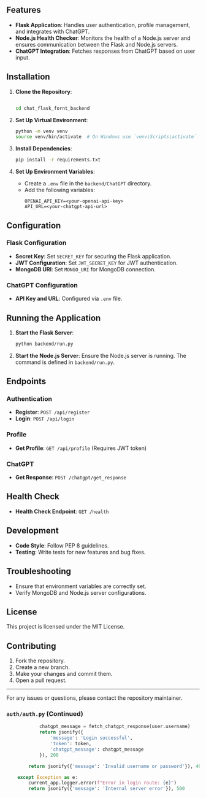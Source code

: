 
## Features

- **Flask Application**: Handles user authentication, profile management, and integrates with ChatGPT.
- **Node.js Health Checker**: Monitors the health of a Node.js server and ensures communication between the Flask and Node.js servers.
- **ChatGPT Integration**: Fetches responses from ChatGPT based on user input.

## Installation

1. **Clone the Repository**:
    ```bash
    
    cd chat_flask_fornt_backend
    ```

2. **Set Up Virtual Environment**:
    ```bash
    python -m venv venv
    source venv/bin/activate  # On Windows use `venv\Scripts\activate`
    ```

3. **Install Dependencies**:
    ```bash
    pip install -r requirements.txt
    ```

4. **Set Up Environment Variables**:
    - Create a `.env` file in the `backend/ChatGPT` directory.
    - Add the following variables:
      ```
      OPENAI_API_KEY=<your-openai-api-key>
      API_URL=<your-chatgpt-api-url>
      ```

## Configuration

### Flask Configuration

- **Secret Key**: Set `SECRET_KEY` for securing the Flask application.
- **JWT Configuration**: Set `JWT_SECRET_KEY` for JWT authentication.
- **MongoDB URI**: Set `MONGO_URI` for MongoDB connection.

### ChatGPT Configuration

- **API Key and URL**: Configured via `.env` file.

## Running the Application

1. **Start the Flask Server**:
    ```bash
    python backend/run.py
    ```

2. **Start the Node.js Server**:
    Ensure the Node.js server is running. The command is defined in `backend/run.py`.

## Endpoints

### Authentication

- **Register**: `POST /api/register`
- **Login**: `POST /api/login`

### Profile

- **Get Profile**: `GET /api/profile` (Requires JWT token)

### ChatGPT

- **Get Response**: `POST /chatgpt/get_response`

## Health Check

- **Health Check Endpoint**: `GET /health`

## Development

- **Code Style**: Follow PEP 8 guidelines.
- **Testing**: Write tests for new features and bug fixes.

## Troubleshooting

- Ensure that environment variables are correctly set.
- Verify MongoDB and Node.js server configurations.

## License

This project is licensed under the MIT License.

## Contributing

1. Fork the repository.
2. Create a new branch.
3. Make your changes and commit them.
4. Open a pull request.

---

For any issues or questions, please contact the repository maintainer.
### `auth/auth.py` (Continued)

```python
            chatgpt_message = fetch_chatgpt_response(user.username)
            return jsonify({
                'message': 'Login successful',
                'token': token,
                'chatgpt_message': chatgpt_message
            }), 200

        return jsonify({'message': 'Invalid username or password'}), 401

    except Exception as e:
        current_app.logger.error(f"Error in login route: {e}")
        return jsonify({'message': 'Internal server error'}), 500
